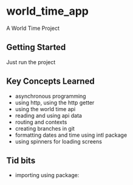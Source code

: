 # world_time_app

A World Time Project

## Getting Started

Just run the project

## Key Concepts Learned
- asynchronous programming
- using http, using the http getter
- using the world time api
- reading and using api data
- routing and contexts
- creating branches in git
- formatting dates and time using intl package
- using spinners for loading screens

## Tid bits 
- importing using package: 
